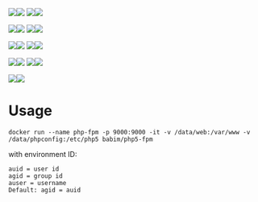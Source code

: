 [![](https://images.microbadger.com/badges/image/babim/php5-fpm.svg)](https://microbadger.com/images/babim/php5-fpm "Get your own image badge on microbadger.com")[![](https://images.microbadger.com/badges/version/babim/php5-fpm.svg)](https://microbadger.com/images/babim/php5-fpm "Get your own version badge on microbadger.com")
[![](https://images.microbadger.com/badges/image/babim/php5-fpm:ssh.svg)](https://microbadger.com/images/babim/php5-fpm:ssh "Get your own image badge on microbadger.com")[![](https://images.microbadger.com/badges/version/babim/php5-fpm:ssh.svg)](https://microbadger.com/images/babim/php5-fpm:ssh "Get your own version badge on microbadger.com")

[![](https://images.microbadger.com/badges/image/babim/php5-fpm:cron.svg)](https://microbadger.com/images/babim/php5-fpm:cron "Get your own image badge on microbadger.com")[![](https://images.microbadger.com/badges/version/babim/php5-fpm:cron.svg)](https://microbadger.com/images/babim/php5-fpm:cron "Get your own version badge on microbadger.com")
[![](https://images.microbadger.com/badges/image/babim/php5-fpm:cron.ssh.svg)](https://microbadger.com/images/babim/php5-fpm:cron.ssh "Get your own image badge on microbadger.com")[![](https://images.microbadger.com/badges/version/babim/php5-fpm:cron.ssh.svg)](https://microbadger.com/images/babim/php5-fpm:cron.ssh "Get your own version badge on microbadger.com")

[![](https://images.microbadger.com/badges/image/babim/php5-fpm:alpine.svg)](https://microbadger.com/images/babim/php5-fpm:alpine "Get your own image badge on microbadger.com")[![](https://images.microbadger.com/badges/version/babim/php5-fpm:alpine.svg)](https://microbadger.com/images/babim/php5-fpm:alpine "Get your own version badge on microbadger.com")
[![](https://images.microbadger.com/badges/image/babim/php5-fpm:alpine.ssh.svg)](https://microbadger.com/images/babim/php5-fpm:alpine.ssh "Get your own image badge on microbadger.com")[![](https://images.microbadger.com/badges/version/babim/php5-fpm:alpine.ssh.svg)](https://microbadger.com/images/babim/php5-fpm:alpine.ssh "Get your own version badge on microbadger.com")

[![](https://images.microbadger.com/badges/image/babim/php5-fpm:alpine.cron.svg)](https://microbadger.com/images/babim/php5-fpm:alpine.cron "Get your own image badge on microbadger.com")[![](https://images.microbadger.com/badges/version/babim/php5-fpm:alpine.cron.svg)](https://microbadger.com/images/babim/php5-fpm:alpine.cron "Get your own version badge on microbadger.com")
[![](https://images.microbadger.com/badges/image/babim/php5-fpm:alpine.cron.ssh.svg)](https://microbadger.com/images/babim/php5-fpm:alpine.cron.ssh "Get your own image badge on microbadger.com")[![](https://images.microbadger.com/badges/version/babim/php5-fpm:alpine.cron.ssh.svg)](https://microbadger.com/images/babim/php5-fpm:alpine.cron.ssh "Get your own version badge on microbadger.com")

[![](https://images.microbadger.com/badges/image/babim/php5-fpm:centos7.svg)](https://microbadger.com/images/babim/php5-fpm:centos7 "Get your own image badge on microbadger.com")[![](https://images.microbadger.com/badges/version/babim/php5-fpm:centos7.svg)](https://microbadger.com/images/babim/php5-fpm:centos7 "Get your own version badge on microbadger.com")

# Usage
```
docker run --name php-fpm -p 9000:9000 -it -v /data/web:/var/www -v /data/phpconfig:/etc/php5 babim/php5-fpm
```

with environment ID:
```
auid = user id
agid = group id
auser = username
Default: agid = auid
```
